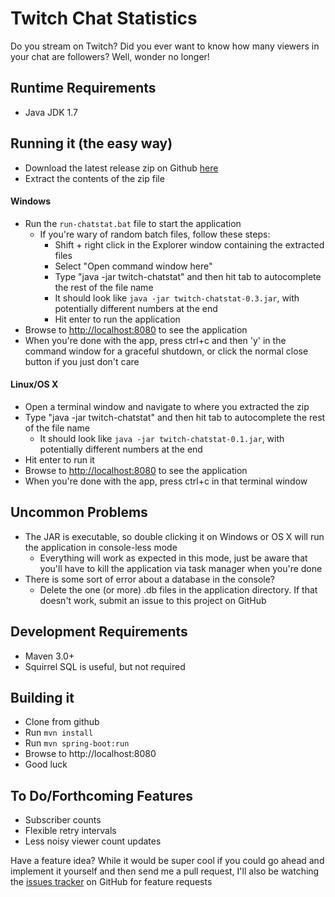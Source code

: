 # Twitch Chat Statistics

Do you stream on Twitch? Did you ever want to know how many viewers in your chat are followers? Well, wonder no longer!

## Runtime Requirements

* Java JDK 1.7

## Running it (the easy way)

* Download the latest release zip on Github [here](https://github.com/mgway/chatstat/releases)
* Extract the contents of the zip file

#### Windows
* Run the `run-chatstat.bat` file to start the application
  * If you're wary of random batch files, follow these steps:
    * Shift + right click in the Explorer window containing the extracted files
    * Select "Open command window here"
    * Type "java -jar twitch-chatstat" and then hit tab to autocomplete the rest of the file name
    * It should look like `java -jar twitch-chatstat-0.3.jar`, with potentially different numbers at the end
    * Hit enter to run the application
* Browse to [http://localhost:8080](http://localhost:8080) to see the application
* When you're done with the app, press ctrl+c and then 'y' in the command window for a graceful shutdown, or click the normal close button if you just don't care

#### Linux/OS X
* Open a terminal window and navigate to where you extracted the zip
* Type "java -jar twitch-chatstat" and then hit tab to autocomplete the rest of the file name
  * It should look like `java -jar twitch-chatstat-0.1.jar`, with potentially different numbers at the end
* Hit enter to run it
* Browse to [http://localhost:8080](http://localhost:8080) to see the application
* When you're done with the app, press ctrl+c in that terminal window

## Uncommon Problems
* The JAR is executable, so double clicking it on Windows or OS X will run the application in console-less mode
  * Everything will work as expected in this mode, just be aware that you'll have to kill the application via task manager when you're done
* There is some sort of error about a database in the console?
  * Delete the one (or more) .db files in the application directory. If that doesn't work, submit an issue to this project on GitHub

## Development Requirements

* Maven 3.0+
* Squirrel SQL is useful, but not required

## Building it

* Clone from github
* Run `mvn install`
* Run `mvn spring-boot:run`
* Browse to http://localhost:8080
* Good luck


## To Do/Forthcoming Features
* Subscriber counts
* Flexible retry intervals
* Less noisy viewer count updates

Have a feature idea? While it would be super cool if you could go ahead and implement it yourself and then send me a pull request, 
I'll also be watching the [issues tracker](https://github.com/mgway/chatstat/issues) on GitHub for feature requests


